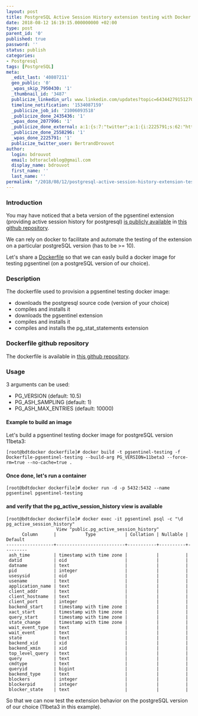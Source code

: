 ```yaml
---
layout: post
title: PostgreSQL Active Session History extension testing with Docker
date: 2018-08-12 16:19:15.000000000 +02:00
type: post
parent_id: '0'
published: true
password: ''
status: publish
categories:
- Postgresql
tags: [PostgreSQL]
meta:
  _edit_last: '40807211'
  geo_public: '0'
  _wpas_skip_7950430: '1'
  _thumbnail_id: '3487'
  publicize_linkedin_url: www.linkedin.com/updates?topic=6434427915127001088
  timeline_notification: '1534087159'
  _publicize_job_id: '21006093518'
  _publicize_done_2435436: '1'
  _wpas_done_2077996: '1'
  _publicize_done_external: a:1:{s:7:"twitter";a:1:{i:2225791;s:62:"https://twitter.com/BertrandDrouvot/status/1028662235462361090";}}
  _publicize_done_2558296: '1'
  _wpas_done_2225791: '1'
  publicize_twitter_user: BertrandDrouvot
author:
  login: bdrouvot
  email: bdtoracleblog@gmail.com
  display_name: bdrouvot
  first_name: ''
  last_name: ''
permalink: "/2018/08/12/postgresql-active-session-history-extension-testing-with-docker/"
---
```


### Introduction

You may have noticed that a beta version of the pgsentinel extension (providing active session history for postgresql) [is publicly available](https://bdrouvot.wordpress.com/2018/07/14/postgresql-active-session-history-extension-is-now-publicly-available/) in [this github repository](https://github.com/pgsentinel/pgsentinel).

We can rely on docker to facilitate and automate the testing of the extension on a particular postgreSQL version (has to be &gt;= 10).

Let's share a [Dockerfile](https://docs.docker.com/engine/reference/builder/) so that we can easly build a docker image for testing pgsentinel (on a postgreSQL version of our choice).

### Description

The dockerfile used to provision a pgsentinel testing docker image:

-   downloads the postgresql source code (version of your choice)
-   compiles and installs it
-   downloads the pgsentinel extension
-   compiles and installs it
-   compiles and installs the pg\_stat\_statements extension

### Dockerfile github repository

The dockerfile is available in [this github repository](https://github.com/pgsentinel/docker_for_testing).

### Usage

3 arguments can be used:

-   PG\_VERSION (default: 10.5)
-   PG\_ASH\_SAMPLING (default: 1)
-   PG\_ASH\_MAX\_ENTRIES (default: 10000)

#### Example to build an image

Let's build a pgsentinel testing docker image for postgreSQL version 11beta3:

    [root@bdtdocker dockerfile]# docker build -t pgsentinel-testing -f Dockerfile-pgsentinel-testing --build-arg PG_VERSION=11beta3 --force-rm=true --no-cache=true .

#### Once done, let's run a container

    [root@bdtdocker dockerfile]# docker run -d -p 5432:5432 --name pgsentinel pgsentinel-testing

#### and verify that the pg\_active\_session\_history view is available

    [root@bdtdocker dockerfile]# docker exec -it pgsentinel psql -c "\d pg_active_session_history"
                       View "public.pg_active_session_history"
          Column      |           Type           | Collation | Nullable | Default
    ------------------+--------------------------+-----------+----------+---------
     ash_time         | timestamp with time zone |           |          |
     datid            | oid                      |           |          |
     datname          | text                     |           |          |
     pid              | integer                  |           |          |
     usesysid         | oid                      |           |          |
     usename          | text                     |           |          |
     application_name | text                     |           |          |
     client_addr      | text                     |           |          |
     client_hostname  | text                     |           |          |
     client_port      | integer                  |           |          |
     backend_start    | timestamp with time zone |           |          |
     xact_start       | timestamp with time zone |           |          |
     query_start      | timestamp with time zone |           |          |
     state_change     | timestamp with time zone |           |          |
     wait_event_type  | text                     |           |          |
     wait_event       | text                     |           |          |
     state            | text                     |           |          |
     backend_xid      | xid                      |           |          |
     backend_xmin     | xid                      |           |          |
     top_level_query  | text                     |           |          |
     query            | text                     |           |          |
     cmdtype          | text                     |           |          |
     queryid          | bigint                   |           |          |
     backend_type     | text                     |           |          |
     blockers         | integer                  |           |          |
     blockerpid       | integer                  |           |          |
     blocker_state    | text                     |           |          |

So that we can now test the extension behavior on the postgreSQL version of our choice (11beta3 in this example).
